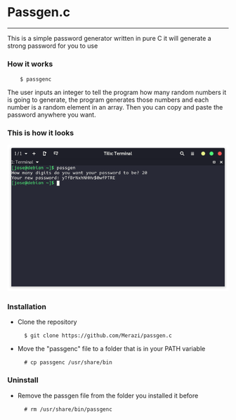 # Passgen.c
---
This is a simple password generator written in pure C it will generate a strong password for you to use

### How it works
        $ passgenc
The user inputs an integer to tell the program how many random numbers it is going to generate, the program generates those numbers and each number is a random element in an array.
Then you can copy and paste the password anywhere you want.

### This is how it looks
![passgen in action](passgen.png)

### Installation
+ Clone the repository

        $ git clone https://github.com/Merazi/passgen.c

+ Move the "passgenc" file to a folder that is in your PATH variable

        # cp passgenc /usr/share/bin

### Uninstall
+ Remove the passgen file from the folder you installed it before

        # rm /usr/share/bin/passgenc
